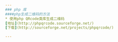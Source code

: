 ```yaml
---
### php 库
####php生成二维码的方法
* 使用php QRcode类库生成二维码  
[地址](http://phpqrcode.sourceforge.net/)
[下载](http://sourceforge.net/projects/phpqrcode/)

---
```

